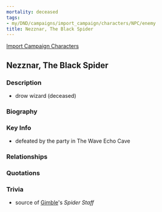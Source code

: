 ```yaml
---
mortality: deceased
tags:
- my/DND/campaigns/import_campaign/characters/NPC/enemy
title: Nezznar, The Black Spider
---
```


[Import Campaign Characters](/dnd/characters/)

## Nezznar, The Black Spider

### Description

- drow wizard (deceased)

### Biography

### Key Info

- defeated by the party in The Wave Echo Cave

### Relationships

### Quotations

### Trivia

- source of [Gimble](/dnd/characters/gimble-the-diviner/)'s *Spider Staff*
